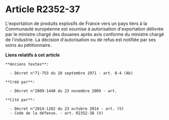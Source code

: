 # Article R2352-37

L'exportation de produits explosifs de France vers un pays tiers à la Communauté européenne est soumise à autorisation
d'exportation délivrée par le ministre chargé des douanes après avis conforme du ministre chargé de l'industrie. La décision
d'autorisation ou de refus est notifiée par ses soins au pétitionnaire.

**Liens relatifs à cet article**

	**Anciens textes**:

	  - Décret n°71-753 du 10 septembre 1971 - art. 8-4 (Ab)

	**Créé par**:

	  - Décret n°2009-1440 du 23 novembre 2009 - art.

	**Cité par**:

	  - Décret n°2014-1282 du 23 octobre 2014 - art. (V)
	  - Code de la défense. - art. R2352-38 (V)
